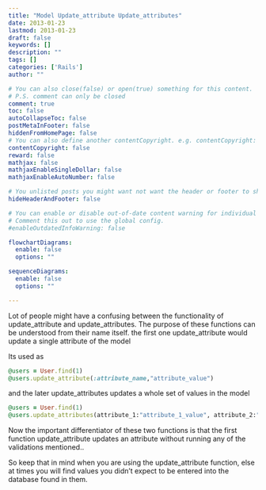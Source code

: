 ```yaml
---
title: "Model Update_attribute Update_attributes"
date: 2013-01-23
lastmod: 2013-01-23
draft: false
keywords: []
description: ""
tags: []
categories: ['Rails']
author: ""

# You can also close(false) or open(true) something for this content.
# P.S. comment can only be closed
comment: true
toc: false
autoCollapseToc: false
postMetaInFooter: false
hiddenFromHomePage: false
# You can also define another contentCopyright. e.g. contentCopyright: "This is another copyright."
contentCopyright: false
reward: false
mathjax: false
mathjaxEnableSingleDollar: false
mathjaxEnableAutoNumber: false

# You unlisted posts you might want not want the header or footer to show
hideHeaderAndFooter: false

# You can enable or disable out-of-date content warning for individual post.
# Comment this out to use the global config.
#enableOutdatedInfoWarning: false

flowchartDiagrams:
  enable: false
  options: ""

sequenceDiagrams: 
  enable: false
  options: ""

---
```


Lot of people might have a confusing between the functionality of update_attribute and update_attributes. The purpose of these functions can be understood from their name itself. the first one update_attribute would update a single attribute of the model
<!--more-->

Its used as

```rb
@users = User.find(1)
@users.update_attribute(:attribute_name,"attribute_value")
```

and the later update_attributes updates a whole set of values in the model

```rb
@users = User.find(1)
@users.update_attributes(attribute_1:"attribute_1_value", attribute_2:"attribute_2_value")
```

Now the important differentiator of these two functions is that the first function update_attribute updates an attribute without running any of the validations mentioned..

So keep that in mind when you are using the update_attribute function, else at times you will find values you didn’t expect to be entered into the database found in them.